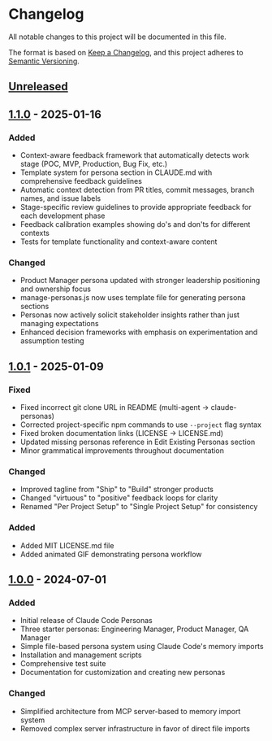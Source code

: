 # Changelog

All notable changes to this project will be documented in this file.

The format is based on [Keep a Changelog](https://keepachangelog.com/en/1.0.0/),
and this project adheres to [Semantic Versioning](https://semver.org/spec/v2.0.0.html).

## [Unreleased]

## [1.1.0] - 2025-01-16

### Added
- Context-aware feedback framework that automatically detects work stage (POC, MVP, Production, Bug Fix, etc.)
- Template system for persona section in CLAUDE.md with comprehensive feedback guidelines
- Automatic context detection from PR titles, commit messages, branch names, and issue labels
- Stage-specific review guidelines to provide appropriate feedback for each development phase
- Feedback calibration examples showing do's and don'ts for different contexts
- Tests for template functionality and context-aware content

### Changed
- Product Manager persona updated with stronger leadership positioning and ownership focus
- manage-personas.js now uses template file for generating persona sections
- Personas now actively solicit stakeholder insights rather than just managing expectations
- Enhanced decision frameworks with emphasis on experimentation and assumption testing

## [1.0.1] - 2025-01-09

### Fixed
- Fixed incorrect git clone URL in README (multi-agent → claude-personas)
- Corrected project-specific npm commands to use `--project` flag syntax
- Fixed broken documentation links (LICENSE → LICENSE.md)
- Updated missing personas reference in Edit Existing Personas section
- Minor grammatical improvements throughout documentation

### Changed
- Improved tagline from "Ship" to "Build" stronger products
- Changed "virtuous" to "positive" feedback loops for clarity
- Renamed "Per Project Setup" to "Single Project Setup" for consistency

### Added
- Added MIT LICENSE.md file
- Added animated GIF demonstrating persona workflow

## [1.0.0] - 2024-07-01

### Added
- Initial release of Claude Code Personas
- Three starter personas: Engineering Manager, Product Manager, QA Manager
- Simple file-based persona system using Claude Code's memory imports
- Installation and management scripts
- Comprehensive test suite
- Documentation for customization and creating new personas

### Changed
- Simplified architecture from MCP server-based to memory import system
- Removed complex server infrastructure in favor of direct file imports

[Unreleased]: https://github.com/jasonhanna/claude-personas/compare/v1.1.0...HEAD
[1.1.0]: https://github.com/jasonhanna/claude-personas/compare/v1.0.1...v1.1.0
[1.0.1]: https://github.com/jasonhanna/claude-personas/compare/v1.0.0...v1.0.1
[1.0.0]: https://github.com/jasonhanna/claude-personas/releases/tag/v1.0.0